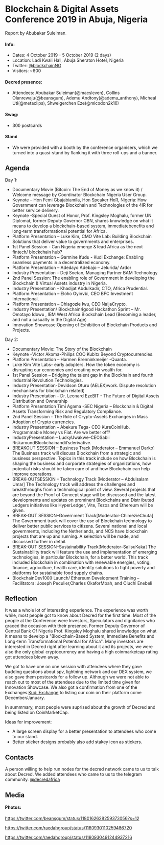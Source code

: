 # Blockchain & Digital Assets Conference 2019 in Abuja, Nigeria

Report by Abubakar Suleiman.

#### Info:

* Dates: 4 October 2019 - 5 October 2019 (2 days)
* Location: Ladi Kwali Hall, Abuja Sheraton Hotel, Nigeria
* Twitter: [@blockchainNG](https://twitter.com/blockchainng)
* Visitors: ~600

#### Decred presence:

* Attendees: Abubakar Suleiman(@macsleven), Collins Olanrewaju(@beansgum), Ademu Andtony(@ademu_anthony), Micheal Uti(@metaclips), Shweigerchen Eze(@micodon2k10) 

#### Swag:

* 300 postcards

#### Stand

* We were provided with a booth by the conference organisers, which we turned into a quasi-stand by flanking it with three roll-ups and a banner.

## Agenda

Day 1:

* Documentary Movie (Bitcoin: The End of Money as we know it) / Welcome message by Coordinator Blockchain Nigeria User Group.
* Keynote – Hon Femi Gbajabiamila, Hon Speaker HoR, Nigeria: How Government can leverage Blockchain and Technologies of the 4IR for better service delivery.
* Keynote -Special Guest of Honor, Prof. Kingsley Moghalu, former UN Diplomat, former Deputy Governor CBN, shares knowledge on what it means to develop a blockchain-based system, immediatebenefits and long-term transformational potential for Africa.
* Platform Presentation – Luke Kim, CMO Vite Lab: Building Blockchain Solutions that deliver value to governments and enterprises.
* 1st Panel Session - Can Nigeria emerge & lead Africa as the next fintech/ blockchain hub?
* Platform Presentation – Garmine Ifudu - Kudi Exchange: Enabling seamless payments in a decentralized economy.
* Platform Presentation – Adedayo Adebajo – Jelurida/ Ardor
* Industry Presentation – Deji Soetan, Managing Partner BAM Technology
* 2nd Panel Session: The enabling role of Government in developing the Blockchain & Virtual Assets industry in Nigeria.
* Industry Presentation – Khadijat Abdulkadir, CTO, Africa Prudential.
* Platform Presentation – Eloho Oyinvbi, CEO BFC Investment International.
* Platform Presentation – Chiagozie Iwu, CEO NaijaCrypto.
* Industry Presentation/ Blockchain4good Hackathon Sprint – Mr. Omotayo Idowu , IBM West Africa Blockchain Lead (Becoming a leader, and not a casualty in the Digital Age)
* Innovation Showcase:Opening of Exhibition of Blockchain Products and Projects.


Day 2:

* Documentary Movie: The Story of the Blockchain
* Keynote –Victor Akoma-Philips COO Kubitx Beyond Cryptocurrencies.
* Platform Presentation – Harmen Brenninkmeijer -Quanta.
* Luke Kim Vite Labs- early adopters. How the token economy is disrupting our economies and creating new wealth for.
* 1st Panel Session – Bridging the talent gap in the Blockhain and fourth Industrial Revolution Technologies.
* Industry Presentation-Devidson Oturu (AELEX)work. Dispute resolution mechanisms for blockchain related)
* Industry Presentation – Dr. Leonard EzeBIT - The Future of Digital Assets Distribution and Ownership
* Platform Presentation Timi Agama -SEC Nigeria – Blockchain & Digital Assets Transforming Risk and Regulatory Compliance.
* 2nd Panel Session - The Role of Crypto-Assets Exchanges in Mass Adoption of Crypto currencies.
* Industry Presentation – Abekure Tega- CEO KureCoinHub. Programmable Money vs Fiat. Are we better off?
* IndustryPresentation – LuckyUwakwe–CEOSabii RiskaroundBlockchainandit’sderivative.
* BREAKOUT SESSION – Business Track [Moderator – Emmanuel Darko] The Business track will discuss Blockchain from a strategic and business perspective. Topics in this track include on how Blockchain is shaping the business and corporate strategies of organizations, how potential risks should be taken care of and how Blockchain can help improve operations.
* BREAK-OUTSESSION – Technology Track [Moderator – Abdulsalam Umar] The Technology track will address the challenges and breakthroughs from a technological point of view. Several projects that are beyond the Proof of Concept stage will be discussed and the latest developments and updates on prominent Blockchains and Distr ibuted Ledgers initiatives like HyperLedger, Vite, Tezos and Ethereum will be given.
* BREAK-OUT SESSION–Government Track[Moderator-ChimezieChuta] The Government track will cover the use of Blockchain technology to deliver better public services to citizens. Several national and local governments, including the Netherlands, and NCS have blockchain projects that are up and running. A selection will be made, and discussed further in detail.
* BREAK-OUT SESSION–Sustainability Track[Moderator–SalisuKaka] The Sustainability track will feature the use and implementation of emerging technologies, in particular Blockchain, for a better world. This track included Blockchain in combination with renewable energies, voting, finance, agriculture, health care, identity solutions to fight poverty and platforms for sustainable food supply chains.
* BlockchainDev1000 Launch/ Ethereum Development Training –Facilitators: Joseph Peculier,Charles OkaforMbah, and Oluchi Enebeli

## Reflection
It was a whole lot of interesting experience. The experience was worth while, most people got to know about Decred for the first time. Most of the people at the Conference were Investors, Speculators and dignitaries who graced the occasion with their presence.
Former Deputy Governor of Central Bank Of Nigeria Prof. Kingsley Moghalu shared knowledge on what it means to develop a "Blockchain-Based System, Immediate Benefits and Long-term Transformational Potential for Africa". Many investors are interested in Decred right after learning about it and its projects, we were also the only global cryptocurrency and having a high coinmarketcap rating got attendees blown away.

We got to have one on one session with attendees where they gave budding questions about spv, lightning network and our DEX system, we also gave them postcards for a follow up. Although we were not able to reach out to most of the attendees due to the limited time given for Innovation Showcase. We also got a confirmation from one of the Exchanges [Kudi Exchange](https://kudi.exchange)  to listing our coin on their platform come December/January.

In summmary, most people were suprised about the growth of Decred and being listed on CoinMarketCap. 


Ideas for improvement:
  - A large screen display for a better presentation to attendees who come to our stand.
  - Better sticker designs probably also add stakey icon as stickers.

## Contacts
A person willing to help run nodes for the decred network came to us to talk about Decred. We added attendees who came to us to the telegram community. [@decredafrica](https://t.me/decredafrica)

## Media

#### Photos:

https://twitter.com/beansgum/status/1180162628259373056?s=12

https://twitter.com/raedahgroup/status/1180930110259486720

https://twitter.com/raedahgroup/status/1180930491244937216
